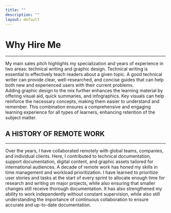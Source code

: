 ```yaml
---
title: ""
description: ""
layout: default
---
```


# Why Hire Me
---
My main sales pitch highlights my specialization and years of experience in two areas: technical writing and graphic design.
Technical writing is essential to effectively teach readers about a given topic. A good technical writer can provide clear, well-researched, and concise guides that can help both new and experienced users with their current problems.  
Adding graphic design to the mix further enhances the learning material by offering visual aid, quick summaries, and infographics. Key visuals can help reinforce the necessary concepts, making them easier to understand and remember. This combination ensures a comprehensive and engaging learning experience for all types of learners, enhancing retention of the subject matter.

## A HISTORY OF REMOTE WORK
---
Over the years, I have collaborated remotely with global teams, companies, and individual clients. Here, I contributed to technical documentation, support documentation, digital content, and graphic assets tailored for international audiences.
A decade of remote work has honed my skills in time management and workload prioritization. I have learned to prioritize user stories and tasks at the start of every sprint to allocate enough time for research and writing on major projects, while also ensuring that smaller changes still receive thorough documentation. 
It has also strengthened my ability to work independently without constant supervision, while also still understanding the importance of continuous collaboration to ensure accurate and up-to-date documentation.
